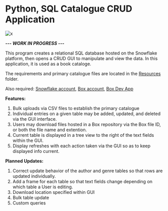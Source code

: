 # Python, SQL Catalogue CRUD Application

![x](https://user-images.githubusercontent.com/74040471/148164815-ffd413bd-8274-4f49-83ea-f1dbcff84dc9.png)

***--- WORK IN PROGRESS ---***

This program creates a relational SQL database hosted on the Snowflake platform, then opens a CRUD GUI to manipulate and view the data. In this application, it is used as a book cataloge.

The requirements and primary catalogue files are located in the [Resources](https://github.com/hazardgoat/Catalogue_CRUD/tree/main/Resources) folder.

Also required: [Snowflake account](https://signup.snowflake.com/), [Box account](https://account.box.com/login), [Box Dev App](https://developer.box.com/)

**Features:**
1) Bulk uploads via CSV files to establish the primary catalogue
2) Individual entries on a given table may be added, updated, and deleted via the GUI interface. 
3) Users may download files hosted in a Box repository via the Box file ID, or both the file name and extention.
4) Current table is displayed in a tree view to the right of the text fields within the GUI.
5) Display refreshes with each action taken via the GUI so as to keep displayed info current.

**Planned Updates:**
1) Correct update behavior of the author and genre tables so that rows are updated individually.
2) Add a frame for each table so that text fields change depending on which table a User is editing.
3) Download location specified within GUI
4) Bulk table update
5) Custom queries
